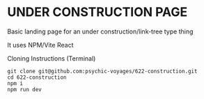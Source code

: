 # UNDER CONSTRUCTION PAGE

Basic landing page for an under construction/link-tree type thing

It uses NPM/Vite React

Cloning Instructions (Terminal)

```
git clone git@github.com:psychic-voyages/622-construction.git
cd 622-construction
npm i
npm run dev
```